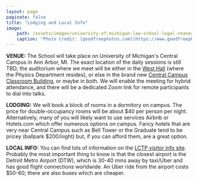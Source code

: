 ```yaml
---
layout: page
paginate: false
title: "Lodging and Local Info"
image:
    path: /assets/images/university-of-michigan-law-school-legal-reasearch-building-in-ann-arbor.jpg
    caption: "Photo Credit: [goodfreephotos.com](https://www.goodfreephotos.com/united-states/michigan/ann-arbor/university-of-michigan-law-school-legal-reasearch-building-in-ann-arbor.jpg.php)"
---
```


**VENUE:** The School will take place on University of Michigan's Central Campus in Ann Arbor, MI. The exact location of the daily sessions is still TBD; the auditorium where we meet will be either in the [West Hall](https://maps.studentlife.umich.edu/building/west-hall) (where the Physics Department resides), or else in the brand new [Central Campus Classroom Building](https://cccb.provost.umich.edu/), or maybe in both. We will enable the meeting for hybrid attendance, and there will be a dedicated Zoom link for remote participants to dial into talks.

**LODGING:** We will book a block of rooms in a dormitory on campus. The price for double-occupancy rooms will be about $40 per person per night. Alternatively, many of you will likely want to use services Airbnb or Hotels.com which offer numerous options on campus. Fancy hotels that are very near Central Campus such as Bell Tower or the Graduate tend to be pricey (ballpark $200/night) but, if you can afford them, are a great option. 

**LOCAL INFO:** You can find lots of information on the [LCTP visitor info site](https://lsa.umich.edu/lctp/visitor-information.html). Probably the most important thing to know is that the closest airport is the Detroit Metro Airport (DTW), which is 30-40 mins away by taxi/Uber and has good flight connections worldwide. An Uber ride from the airport costs $50-60; there are also buses which are cheaper.

